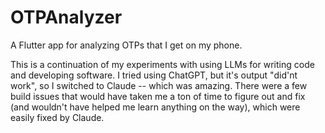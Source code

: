 # OTPAnalyzer

A Flutter app for analyzing OTPs that I get on my phone.

This is a continuation of my experiments with using LLMs for writing code and 
developing software. I tried using ChatGPT, but it's output "did'nt work", so I 
switched to Claude -- which was amazing. There were a few build issues that
would have taken me a ton of time to figure out and fix (and wouldn't have 
helped me learn anything on the way), which were easily fixed by Claude.
